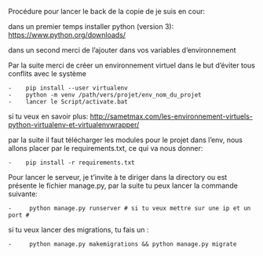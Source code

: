 Procédure pour lancer le back de la copie de je suis en cour:

dans un premier temps installer python (version 3):
https://www.python.org/downloads/

dans un second merci de l’ajouter dans vos variables d’environnement

Par la suite merci de créer un environnement virtuel dans le but d’éviter tous conflits avec le système

    -    pip install --user virtualenv
    -    python -m venv /path/vers/projet/env_nom_du_projet
    -    lancer le Script/activate.bat

si tu veux en savoir plus:
http://sametmax.com/les-environnement-virtuels-python-virtualenv-et-virtualenvwrapper/

par la suite il faut télécharger les modules pour le projet dans l’env, nous allons placer par le requirements.txt, ce qui va nous donner:

    -    pip install -r requirements.txt

Pour lancer le serveur, je t’invite à te diriger dans la directory ou est présente le fichier manage.py, par la suite tu peux lancer la commande suivante:
    
    -     python manage.py runserver # si tu veux mettre sur une ip et un port #

si tu veux lancer des migrations, tu fais un :
    
    -     python manage.py makemigrations && python manage.py migrate